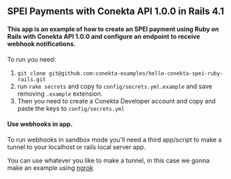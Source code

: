 ## SPEI Payments with Conekta API 1.0.0 in Rails 4.1

#### This app is an example of how to create an SPEI payment using Ruby on Rails with Conekta API 1.0.0 and configure an endpoint to receive webhook notifications.

To run you need:

1. `git clone git@github.com:conekta-examples/hello-conekta-spei-ruby-rails.git`
2. run `rake secrets` and copy to `config/secrets.yml.example` and save removing `.example` extension.
3. Then you need to create a Conekta Developer account and copy and paste the keys to `config/secrets.yml`

#### Use webhooks in app.

To run webhooks in sandbox mode you'll need a third app/script to make a tunnel to your localhost or rails local server app.

You can use whatever you like to make a tunnel, in this case we gonna make an example using [ngrok](https://ngrok.com)
